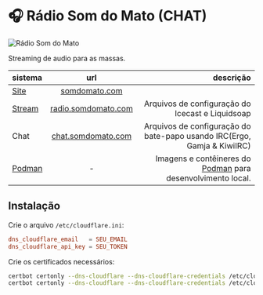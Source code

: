 # 🎧 Rádio Som do Mato (CHAT)

![Rádio Som do Mato](https://raw.githubusercontent.com/somdomato/somdomato/refs/heads/main/public/images/logo.svg "Rádio Som do Mato")

Streaming de audio para as massas.

| sistema | url | descrição | 
| :--- | :---: | ---: |
| [Site](https://github.com/somdomato/somdomato) | [somdomato.com](https://somdomato.com) | |
| [Stream](https://github.com/somdomato/stream) | [radio.somdomato.com](https://radio.somdomato.com) | Arquivos de configuração do Icecast e Liquidsoap |
| Chat | [chat.somdomato.com](https://chat.somdomato.com) | Arquivos de configuração do bate-papo usando IRC(Ergo, Gamja & KiwiIRC)  |
| [Podman](https://github.com/somdomato/podman) | - | Imagens e contêineres do [Podman](https://podman.io) para desenvolvimento local. |

## Instalação

Crie o arquivo `/etc/cloudflare.ini`:
```conf
dns_cloudflare_email   = SEU_EMAIL
dns_cloudflare_api_key = SEU_TOKEN
```

Crie os certificados necessários:

```bash
certbot certonly --dns-cloudflare --dns-cloudflare-credentials /etc/cloudflare.ini -d irc.somdomato.com
certbot certonly --dns-cloudflare --dns-cloudflare-credentials /etc/cloudflare.ini -d chat.somdomato.com
```

